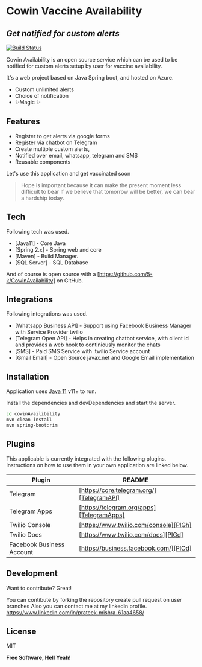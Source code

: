 # Cowin Vaccine Availability
## _Get notified for custom alerts_

[![Build Status](https://travis-ci.org/joemccann/dillinger.svg?branch=master)](https://github.com/5-k/CowinAvailability)

Cowin Availability is an open source service which can be used to be notified for custom alerts setup by user for vaccine availability.

It's a web project based on Java Spring boot, and hosted on Azure.

- Custom unlimited alerts
- Choice of notification
- ✨Magic ✨

## Features

- Register to get alerts via google forms
- Register via chatbot on Telegram
- Create multiple custom alerts,
- Notified over email, whatsapp, telegram and SMS
- Reusable components

Let's use this application and get vaccinated soon 

> Hope is important because it can make the present moment less difficult to bear
> If we believe that tomorrow will be better, we can bear a hardship today.

## Tech

Following tech was used.

- [Java11] - Core Java
- [Spring 2.x] - Spring web and core
- [Maven] - Build Manager.
- [SQL Server] - SQL Database

And of course is open source with a [https://github.com/5-k/CowinAvailability]  on GitHub.


## Integrations

Following integrations was used.

- [Whatsapp Business API] - Support using Facebook Business Manager with Service Provider twilio
- [Telegram Open API] - Helps in creating chatbot service, with client id and provides a web hook to continiously monitor the chats
- [SMS] - Paid SMS Service with .twilio Service account
- [Gmail Email] - Open Source javax.net and Google Email implementation

## Installation

Application uses [Java 11](https://www.oracle.com/in/java/technologies/javase-jdk11-downloads.html) v11+ to run.

Install the dependencies and devDependencies and start the server.

```sh
cd cowinAvailibility
mvn clean install
mvn spring-boot:rim
```


## Plugins

This applicable is currently integrated with the following plugins.
Instructions on how to use them in your own application are linked below.

| Plugin | README |
| ------ | ------ |
| Telegram | [https://core.telegram.org/][TelegramAPI] |
| Telegram Apps | [https://telegram.org/apps][TelegramApps] |
| Twilio Console | [https://www.twilio.com/console][PlGh] |
| Twilio Docs | [https://www.twilio.com/docs][PlGd] |
| Facebook Business Account | [https://business.facebook.com/][PlOd] |

## Development

Want to contribute? Great!

You can contibute by forking the repository create pull request on user branches
Also you can contact me at my linkedin profile.
https://www.linkedin.com/in/prateek-mishra-61aa4658/ 


## License

MIT

**Free Software, Hell Yeah!**

[//]: # (These are reference links used in the body of this note and get stripped out when the markdown processor does its job. There is no need to format nicely because it shouldn't be seen. Thanks SO - http://stackoverflow.com/questions/4823468/store-comments-in-markdown-syntax)

   [TelegramAPI]: <https://core.telegram.org/api/requests>
   [TelegramApps]: <https://telegram.org/apps>
   [PlGh]: <https://www.twilio.com/console>
   [PlGd]: <https://www.twilio.com/docs>
   [PlOd]: <https://business.facebook.com/>